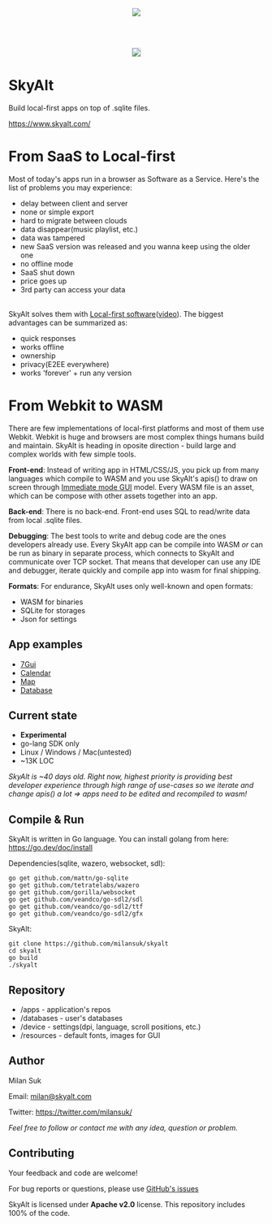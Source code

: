 <p align="center">
<img src="https://raw.githubusercontent.com/MilanSuk/skyalt/main/screenshots/logo.png" />
</p>

<br/><br/>
<p align="center">
<img src="https://raw.githubusercontent.com/MilanSuk/skyalt/main/screenshots/screenshot_2.png" style="border:1px solid LightGrey" />
</p>



# SkyAlt
Build local-first apps on top of .sqlite files.

https://www.skyalt.com/



# From SaaS to Local-first
Most of today's apps run in a browser as Software as a Service. Here's the list of problems you may experience:
- delay between client and server
- none or simple export
- hard to migrate between clouds
- data disappear(music playlist, etc.)
- data was tampered
- new SaaS version was released and you wanna keep using the older one
- no offline mode
- SaaS shut down
- price goes up
- 3rd party can access your data
<br/><br/>

SkyAlt solves them with [Local-first software](https://www.inkandswitch.com/local-first/)([video](https://www.youtube.com/watch?v=KrPsyr8Ig6M)). The biggest advantages can be summarized as:
- quick responses
- works offline
- ownership
- privacy(E2EE everywhere)
- works 'forever' + run any version



# From Webkit to WASM
There are few implementations of local-first platforms and most of them use Webkit. Webkit is huge and browsers are most complex things humans build and maintain. SkyAlt is heading in oposite direction - build large and complex worlds with few simple tools.

**Front-end**: Instead of writing app in HTML/CSS/JS, you pick up from many languages which compile to WASM and you use SkyAlt's apis() to draw on screen through [Immediate mode GUI](https://en.wikipedia.org/wiki/Immediate_mode_GUI) model. Every WASM file is an asset, which can be compose with other assets together into an app.

**Back-end**: There is no back-end. Front-end uses SQL to read/write data from local .sqlite files.

**Debugging**: The best tools to write and debug code are the ones developers already use. Every SkyAlt app can be compile into WASM *or* can be run as binary in separate process, which connects to SkyAlt and communicate over TCP socket. That means that developer can use any IDE and debugger, iterate quickly and compile app into wasm for final shipping.

**Formats**: For endurance, SkyAlt uses only well-known and open formats:
- WASM for binaries
- SQLite for storages
- Json for settings



## App examples
- [7Gui](https://github.com/milansuk/skyalt/blob/main/apps/7gui/main/main.go)
- [Calendar](https://github.com/milansuk/skyalt/blob/main/apps/calendar/main/main.go)
- [Map](https://github.com/milansuk/skyalt/blob/main/apps/map/main/main.go)
- [Database](https://github.com/milansuk/skyalt/blob/main/apps/db/main/main.go)



## Current state
- **Experimental**
- go-lang SDK only
- Linux / Windows / Mac(untested)
- ~13K LOC

*SkyAlt is ~40 days old. Right now, highest priority is providing best developer experience through high range of use-cases so we iterate and change apis() a lot => apps need to be edited and recompiled to wasm!*



## Compile & Run
SkyAlt is written in Go language. You can install golang from here: https://go.dev/doc/install

Dependencies(sqlite, wazero, websocket, sdl):
<pre><code>go get github.com/mattn/go-sqlite
go get github.com/tetratelabs/wazero
go get github.com/gorilla/websocket
go get github.com/veandco/go-sdl2/sdl
go get github.com/veandco/go-sdl2/ttf
go get github.com/veandco/go-sdl2/gfx
</code></pre>

SkyAlt:
<pre><code>git clone https://github.com/milansuk/skyalt
cd skyalt
go build
./skyalt
</code></pre>



## Repository
- /apps - application's repos
- /databases - user's databases
- /device - settings(dpi, language, scroll positions, etc.)
- /resources - default fonts, images for GUI



## Author
Milan Suk

Email: milan@skyalt.com

Twitter: https://twitter.com/milansuk/

*Feel free to follow or contact me with any idea, question or problem.*



## Contributing
Your feedback and code are welcome!

For bug reports or questions, please use [GitHub's issues](https://github.com/MilanSuk/skyalt/issues)

SkyAlt is licensed under **Apache v2.0** license. This repository includes 100% of the code.
